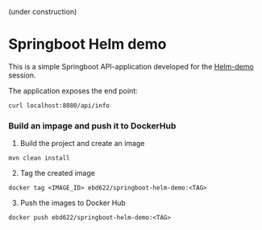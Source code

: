 (under construction)

# Springboot Helm demo

This is a simple Springboot API-application developed for the [Helm-demo](https://github.com/ebd622/k8s-into/blob/master/session_5.md) session.

The application exposes the end point:

```
curl localhost:8080/api/info
```



### Build an impage and push it to DockerHub

1. Build the project and create an image

```
mvn clean install
```
2. Tag the created image
```
docker tag <IMAGE_ID> ebd622/springboot-helm-demo:<TAG>
```

3. Push the images to Docker Hub
```
docker push ebd622/springboot-helm-demo:<TAG>
```
